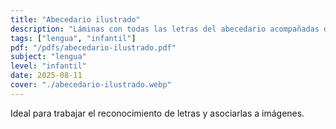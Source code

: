 ```yaml
---
title: "Abecedario ilustrado"
description: "Láminas con todas las letras del abecedario acompañadas de dibujos representativos."
tags: ["lengua", "infantil"]
pdf: "/pdfs/abecedario-ilustrado.pdf"
subject: "lengua"
level: "infantil"
date: 2025-08-11
cover: "./abecedario-ilustrado.webp"
---
```


Ideal para trabajar el reconocimiento de letras y asociarlas a imágenes.
